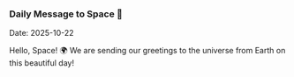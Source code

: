 ### Daily Message to Space 🌌
Date: 2025-10-22

Hello, Space! 🌍 We are sending our greetings to the universe from Earth on this beautiful day!

